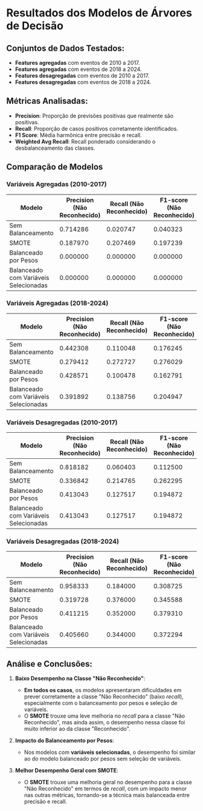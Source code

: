 # Resultados dos Modelos de Árvores de Decisão

## Conjuntos de Dados Testados:
- **Features agregadas** com eventos de 2010 a 2017.
- **Features agregadas** com eventos de 2018 a 2024.
- **Features desagregadas** com eventos de 2010 a 2017.
- **Features desagregadas** com eventos de 2018 a 2024.

## Métricas Analisadas:
- **Precision**: Proporção de previsões positivas que realmente são positivas.
- **Recall**: Proporção de casos positivos corretamente identificados.
- **F1 Score**: Média harmônica entre precisão e recall.
- **Weighted Avg Recall**: Recall ponderado considerando o desbalanceamento das classes.

## Comparação de Modelos

### Variáveis Agregadas (2010-2017)
| Modelo                            | Precision (Não Reconhecido) | Recall (Não Reconhecido) | F1-score (Não Reconhecido) | Precision (Reconhecido) | Recall (Reconhecido) | F1-score (Reconhecido) | Weighted Avg Recall | Weighted F1  |
|------------------------------------|-----------------------------|---------------------------|----------------------------|--------------------------|----------------------|-------------------------|----------------|--------------|
| Sem Balanceamento                  | 0.714286                    | 0.020747                  | 0.040323                   | 0.884540                 | 0.998895             | 0.938246                | 0.883959       | 0.832737     |
| SMOTE                              | 0.187970                    | 0.207469                  | 0.197239                   | 0.892997                 | 0.880663             | 0.886787                | 0.801560       | 0.805763     |
| Balanceado por Pesos               | 0.000000                    | 0.000000                  | 0.000000                   | 0.882496                 | 1.000000             | 0.937581                | **0.882496**   | 0.827412     |
| Balanceado com Variáveis Selecionadas | 0.000000                    | 0.000000                  | 0.000000                   | 0.882496                 | 1.000000             | 0.937581                | **0.882496**   | 0.827412     |

### Variáveis Agregadas (2018-2024)
| Modelo                            | Precision (Não Reconhecido) | Recall (Não Reconhecido) | F1-score (Não Reconhecido) | Precision (Reconhecido) | Recall (Reconhecido) | F1-score (Reconhecido) | Weighted Avg Recall | Weighted F1  |
|------------------------------------|-----------------------------|---------------------------|----------------------------|--------------------------|----------------------|-------------------------|---------------------|--------------|
| Sem Balanceamento                  | 0.442308                    | 0.110048                  | 0.176245                   | 0.925241                 | 0.987559             | 0.955385                | **0.915354**            | 0.891275     |
| SMOTE                              | 0.279412                    | 0.272727                  | 0.276029                   | 0.934932                 | 0.936937             | 0.935933                | 0.882283            | 0.881634     |
| Balanceado por Pesos               | 0.428571                    | 0.100478                  | 0.162791                   | 0.924528                 | 0.987988             | 0.955205                | **0.914961**            | 0.890003     |
| Balanceado com Variáveis Selecionadas | 0.391892                    | 0.138756                  | 0.204947                   | 0.927007                 | 0.980695             | 0.953096                | 0.911417            | 0.891535     |

### Variáveis Desagregadas (2010-2017)
| Modelo                            | Precision (Não Reconhecido) | Recall (Não Reconhecido) | F1-score (Não Reconhecido) | Precision (Reconhecido) | Recall (Reconhecido) | F1-score (Reconhecido) | Weighted Avg Recall | Weighted F1  |
|------------------------------------|-----------------------------|---------------------------|----------------------------|--------------------------|----------------------|-------------------------|---------------------|--------------|
| Sem Balanceamento                  | 0.818182                    | 0.060403                  | 0.112500                   | 0.896831                 | 0.998359             | 0.944876                | 0.896199            | 0.854215     |
| SMOTE                              | 0.336842                    | 0.214765                  | 0.262295                   | 0.908091                 | 0.948318             | 0.927769                | 0.868421            | 0.855287     |
| Balanceado por Pesos               | 0.413043                    | 0.127517                  | 0.194872                   | 0.901664                 | 0.977851             | 0.938213                | **0.885234**            | 0.857250     |
| Balanceado com Variáveis Selecionadas | 0.413043                    | 0.127517                  | 0.194872                   | 0.901664                 | 0.977851             | 0.938213                | **0.885234**            | 0.857250     |

### Variáveis Desagregadas (2018-2024)
| Modelo                            | Precision (Não Reconhecido) | Recall (Não Reconhecido) | F1-score (Não Reconhecido) | Precision (Reconhecido) | Recall (Reconhecido) | F1-score (Reconhecido) | Weighted Avg Recall | Weighted F1  |
|------------------------------------|-----------------------------|---------------------------|----------------------------|--------------------------|----------------------|-------------------------|---------------------|--------------|
| Sem Balanceamento                  | 0.958333                    | 0.184000                  | 0.308725                   | 0.935032                 | 0.999319             | 0.966107                | **0.935383**            | 0.914556     |
| SMOTE                              | 0.319728                    | 0.376000                  | 0.345588                   | 0.946095                 | 0.931926             | 0.938957                | 0.888331            | 0.892426     |
| Balanceado por Pesos               | 0.411215                    | 0.352000                  | 0.379310                   | 0.945528                 | 0.957114             | 0.951286                | 0.909661            | 0.906432     |
| Balanceado com Variáveis Selecionadas | 0.405660                    | 0.344000                  | 0.372294                   | 0.944892                 | 0.957114             | 0.950964                | 0.909034            | 0.905585     |

## Análise e Conclusões:

1. **Baixo Desempenho na Classe "Não Reconhecido"**:
   - **Em todos os casos**, os modelos apresentaram dificuldades em prever corretamente a classe "Não Reconhecido" (baixo *recall*), especialmente com o balanceamento por pesos e seleção de variáveis.
   - O **SMOTE** trouxe uma leve melhoria no *recall* para a classe "Não Reconhecido", mas ainda assim, o desempenho nessa classe foi muito inferior ao da classe "Reconhecido".

2. **Impacto do Balanceamento por Pesos**:
   - Nos modelos com **variáveis selecionadas**, o desempenho foi similar ao do modelo balanceado por pesos sem seleção de variáveis.

3. **Melhor Desempenho Geral com SMOTE**:
   - O **SMOTE** trouxe uma melhoria geral no desempenho para a classe "Não Reconhecido" em termos de *recall*, com um impacto menor nas outras métricas, tornando-se a técnica mais balanceada entre precisão e recall.